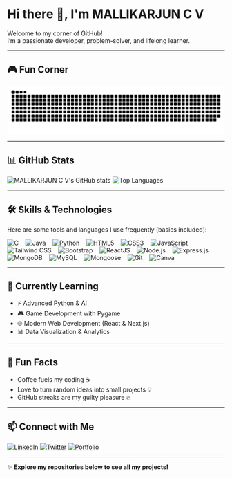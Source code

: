 # Hi there 👋, I'm MALLIKARJUN C V

Welcome to my corner of GitHub!  
I’m a passionate developer, problem-solver, and lifelong learner.  

---

## 🎮 Fun Corner

<picture>
  <source media="(prefers-color-scheme: dark)" srcset="https://raw.githubusercontent.com/Platane/snk/output/github-contribution-grid-snake-dark.svg" />
  <source media="(prefers-color-scheme: light)" srcset="https://raw.githubusercontent.com/Platane/snk/output/github-contribution-grid-snake.svg" />
  <img alt="github-snake" src="https://raw.githubusercontent.com/Platane/snk/output/github-contribution-grid-snake.svg" />
</picture>

---

## 📊 GitHub Stats
![MALLIKARJUN C V's GitHub stats](https://github-readme-stats.vercel.app/api?username=Mallikarjun-C-V&show_icons=true&theme=radical)
![Top Languages](https://github-readme-stats.vercel.app/api/top-langs/?username=Mallikarjun-C-V&layout=compact&theme=radical)

---

## 🛠️ Skills & Technologies
Here are some tools and languages I use frequently (basics included):  

![C](https://img.shields.io/badge/C-Basic-blue?logo=c) &nbsp;&nbsp;
![Java](https://img.shields.io/badge/Java-Basic-red?logo=java) &nbsp;&nbsp;
![Python](https://img.shields.io/badge/Python-Basic%20+%20OOPs-blue?logo=python) &nbsp;&nbsp;
![HTML5](https://img.shields.io/badge/HTML5-orange?logo=html5) &nbsp;&nbsp;
![CSS3](https://img.shields.io/badge/CSS3-blue?logo=css3) &nbsp;&nbsp;
![JavaScript](https://img.shields.io/badge/JavaScript-yellow?logo=javascript) &nbsp;&nbsp;
![Tailwind CSS](https://img.shields.io/badge/Tailwind_CSS-38B2AC?logo=tailwind-css&logoColor=white) &nbsp;&nbsp;
![Bootstrap](https://img.shields.io/badge/Bootstrap-7952B3?logo=bootstrap&logoColor=white) &nbsp;&nbsp;
![ReactJS](https://img.shields.io/badge/ReactJS-61DAFB?logo=react&logoColor=black) &nbsp;&nbsp;
![Node.js](https://img.shields.io/badge/Node.js-339933?logo=node.js&logoColor=white) &nbsp;&nbsp;
![Express.js](https://img.shields.io/badge/Express.js-000000?logo=express&logoColor=white) &nbsp;&nbsp;
![MongoDB](https://img.shields.io/badge/MongoDB-47A248?logo=mongodb&logoColor=white) &nbsp;&nbsp;
![MySQL](https://img.shields.io/badge/MySQL-4479A1?logo=mysql&logoColor=white) &nbsp;&nbsp;
![Mongoose](https://img.shields.io/badge/Mongoose-880000?logo=mongoose&logoColor=white) &nbsp;&nbsp;
![Git](https://img.shields.io/badge/Git-F05032?logo=git&logoColor=white) &nbsp;&nbsp;
![Canva](https://img.shields.io/badge/Canva-00C4CC?logo=canva&logoColor=white) &nbsp;&nbsp;

---

## 🌱 Currently Learning
- ⚡ Advanced Python & AI  
- 🎮 Game Development with Pygame  
- 🌐 Modern Web Development (React & Next.js)  
- 📊 Data Visualization & Analytics  

---

## 💬 Fun Facts
- Coffee fuels my coding ☕  
- Love to turn random ideas into small projects 💡  
- GitHub streaks are my guilty pleasure 🔥  

---

## 📫 Connect with Me
[![LinkedIn](https://img.shields.io/badge/LinkedIn-0077B5?logo=linkedin&style=flat-square)](https://linkedin.com/in/YOUR_LINKEDIN)
[![Twitter](https://img.shields.io/badge/Twitter-1DA1F2?logo=twitter&style=flat-square)](https://twitter.com/YOUR_TWITTER)
[![Portfolio](https://img.shields.io/badge/Portfolio-FF69B4?logo=google-chrome&style=flat-square)](https://YOUR_PORTFOLIO)

---

✨ **Explore my repositories below to see all my projects!**
